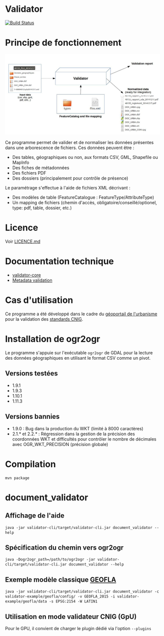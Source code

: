 # Validator

[![Build Status](https://travis-ci.org/IGNF/validator.svg?branch=master)](https://travis-ci.org/IGNF/validator)

# Principe de fonctionnement

![Working principle](doc/principe.jpg)

Ce programme permet de valider et de normaliser les données présentes dans une arborescence de fichiers. Ces données peuvent être :

* Des tables, géographiques ou non, aux formats CSV, GML, Shapefile ou MapInfo
* Des fiches de métadonnées
* Des fichiers PDF
* Des dossiers (principalement pour contrôle de présence)

Le paramétrage s'effectue à l'aide de fichiers XML décrivant :

* Des modèles de table (FeatureCatalogue : FeatureType/AttributeType)
* Un mapping de fichiers (chemin d'accès, obligatoire/conseillé/optionel, type: pdf, table, dossier, etc.)


# Licence

Voir [LICENCE.md](LICENCE.md)

# Documentation technique

* [validator-core](doc/model.md)
* [Metadata validation](doc/metadata.md)


# Cas d'utilisation

Ce programme a été développé dans le cadre du [géoportail de l'urbanisme](https://www.geoportail-urbanisme.gouv.fr) pour la validation des [standards CNIG](https://www.geoportail-urbanisme.gouv.fr/standard/).


# Installation de ogr2ogr

Le programme s'appuie sur l'exécutable ```ogr2ogr``` de GDAL pour la lecture des données géographiques en utilisant le format CSV comme un pivot.

## Versions testées

* 1.9.1
* 1.9.3
* 1.10.1
* 1.11.3

## Versions bannies

* 1.9.0 : Bug dans la production du WKT (limité à 8000 caractères)
* 2.1.* et 2.2.* : Régression dans la gestion de la précision des coordonnées WKT et difficultés pour contrôler le nombre de décimales avec OGR_WKT_PRECISION (précision globale)


# Compilation

```
mvn package
```

# document_validator

## Affichage de l'aide

```
java -jar validator-cli/target/validator-cli.jar document_validator --help
```

## Spécification du chemin vers ogr2ogr

```
java -Dogr2ogr_path=/path/to/ogr2ogr -jar validator-cli/target/validator-cli.jar document_validator --help
```

## Exemple modèle classique [GEOFLA](validator-example/geofla/README.md)

```
java -jar validator-cli/target/validator-cli.jar document_validator -c validator-example/geofla/config/ -v GEOFLA_2015 -i validator-example/geofla/data -s EPSG:2154 -W LATIN1
```

## Utilisation en mode validateur CNIG (GpU)

Pour le GPU, il convient de charger le plugin dédié via l'option ```--plugins```
